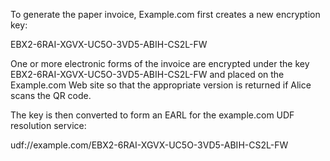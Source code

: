 To generate the paper invoice, Example.com first creates a new encryption key:

EBX2-6RAI-XGVX-UC5O-3VD5-ABIH-CS2L-FW

One or more electronic forms of the invoice are encrypted under the key 
EBX2-6RAI-XGVX-UC5O-3VD5-ABIH-CS2L-FW and placed on the Example.com Web site so that 
the appropriate version is returned if Alice scans the QR code.

The key is then converted to form an EARL for the example.com UDF resolution service:

udf://example.com/EBX2-6RAI-XGVX-UC5O-3VD5-ABIH-CS2L-FW
